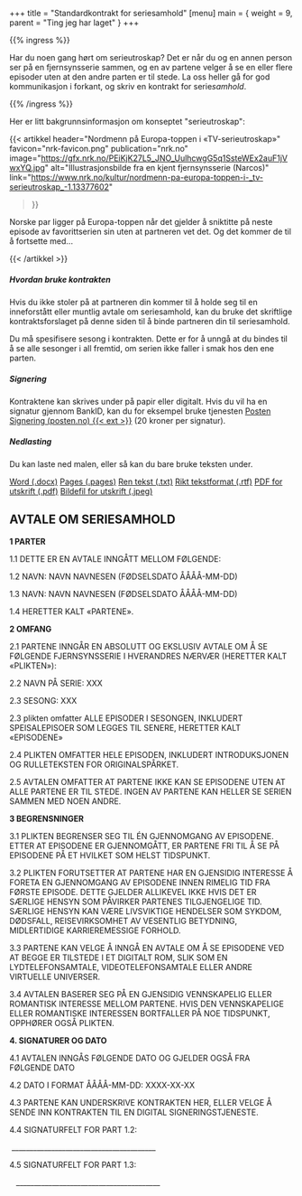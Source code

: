 +++
title = "Standardkontrakt for seriesamhold"
[menu]
main = { weight = 9, parent = "Ting jeg har laget" }
+++

<!-- markdownlint-disable -->

{{% ingress %}}

Har du noen gang hørt om serieutroskap? Det er når du og en annen person ser på en fjernsynsserie
sammen, og en av partene velger å se en eller flere episoder uten at den andre parten er til stede.
La oss heller gå for god kommunikasjon i forkant, og skriv en kontrakt for serie*samhold*.

{{% /ingress %}}

Her er litt bakgrunnsinformasjon om konseptet "serieutroskap":

{{< artikkel
	header="Nordmenn på Europa-toppen i «TV-serieutroskap»"
	favicon="nrk-favicon.png"
	publication="nrk.no"
	image="https://gfx.nrk.no/PEiKjK27L5_JNO_UulhcwgG5q1SsteWEx2auF1jVwxYQ.jpg"
	alt="Illustrasjonsbilde fra en kjent fjernsynsserie (Narcos)"
	link="https://www.nrk.no/kultur/nordmenn-pa-europa-toppen-i-_tv-serieutroskap_-1.13377602"
>}}

Norske par ligger på Europa-toppen når det gjelder å sniktitte på neste episode av favorittserien
sin uten at partneren vet det. Og det kommer de til å fortsette med...

{{< /artikkel >}}


##### Hvordan bruke kontrakten

Hvis du ikke stoler på at partneren din kommer til å holde seg til en inneforstått eller muntlig
avtale om seriesamhold, kan du bruke det skriftlige kontraktsforslaget på denne siden til å
binde partneren din til seriesamhold.

Du må spesifisere sesong i kontrakten. Dette er for å unngå at du bindes til
å se alle sesonger i all fremtid, om serien ikke faller i smak hos den ene parten.

##### Signering

Kontraktene kan skrives under på papir eller digitalt. Hvis du vil ha en signatur gjennom BankID,
kan du for eksempel bruke tjenesten [Posten Signering
(posten.no) {{< ext >}}](https://signering.posten.no) (20 kroner per signatur).

##### Nedlasting

Du kan laste ned malen, eller så kan du bare bruke teksten under.

<p>
  <div class="btn-group" role="group" aria-label="Document Formats">
    <a href="word.docx" class="btn btn-outline-primary"><i class="fas fa-file-word"></i> Word (.docx)</a>
    <a href="pages.pages" class="btn btn-outline-primary"><i class="fas fa-file"></i> Pages (.pages)</a>
    <a href="txt.txt" class="btn btn-outline-primary"><i class="fas fa-file-alt"></i> Ren tekst (.txt)</a>
    <a href="rtf.rft" class="btn btn-outline-primary"><i class="fas fa-file-alt"></i> Rikt tekstformat (.rtf)</a>
    <a href="pdf.pdf" class="btn btn-outline-primary"><i class="fas fa-file-pdf"></i> PDF for utskrift (.pdf)</a>
    <a href="pdf.pdf" class="btn btn-outline-primary"><i class="fas fa-file-image"></i> Bildefil for utskrift (.jpeg)</a>
  </div>
</p>

<div class="p-3 border border-dark">

<h2>AVTALE OM SERIESAMHOLD</h2>

**1 PARTER**

1.1 DETTE ER EN AVTALE INNGÅTT MELLOM FØLGENDE: 

1.2 NAVN: NAVN NAVNESEN (FØDSELSDATO ÅÅÅÅ-MM-DD)

1.3 NAVN: NAVN NAVNESEN (FØDSELSDATO ÅÅÅÅ-MM-DD)

1.4 HERETTER KALT «PARTENE».

**2 OMFANG**

2.1 PARTENE INNGÅR EN ABSOLUTT OG  EKSLUSIV AVTALE OM Å SE FØLGENDE FJERNSYNSSERIE I HVERANDRES
NÆRVÆR (HERETTER KALT «PLIKTEN»):

2.2 NAVN PÅ SERIE: XXX

2.3 SESONG: XXX

2.3 plikten omfatter ALLE EPISODER I SESONGEN, INKLUDERT SPEISALEPISOER SOM LEGGES TIL SENERE, 
HERETTER KALT «EPISODENE»

2.4 PLIKTEN OMFATTER HELE EPISODEN, INKLUDERT INTRODUKSJONEN OG RULLETEKSTEN FOR ORIGINALSPÅRKET.

2.5 AVTALEN OMFATTER AT PARTENE IKKE KAN SE EPISODENE UTEN AT ALLE PARTENE ER TIL STEDE. INGEN AV
PARTENE KAN HELLER SE SERIEN SAMMEN MED NOEN ANDRE.

**3 BEGRENSNINGER**

3.1 PLIKTEN BEGRENSER SEG TIL ÉN GJENNOMGANG AV EPISODENE. ETTER AT EPISODENE ER GJENNOMGÅTT, ER
PARTENE FRI TIL Å SE PÅ EPISODENE PÅ ET HVILKET SOM HELST TIDSPUNKT.

3.2 PLIKTEN FORUTSETTER AT PARTENE HAR EN GJENSIDIG INTERESSE Å FORETA EN GJENNOMGANG AV EPISODENE
INNEN RIMELIG TID FRA FØRSTE EPISODE. DETTE GJELDER ALLIKEVEL IKKE HVIS DET ER SÆRLIGE HENSYN SOM
PÅVIRKER PARTENES TILGJENGELIGE TID. SÆRLIGE HENSYN KAN VÆRE LIVSVIKTIGE HENDELSER SOM SYKDOM,
DØDSFALL, REISEVIRKSOMHET AV VESENTLIG BETYDNING, MIDLERTIDIGE KARRIEREMESSIGE FORHOLD.

3.3 PARTENE KAN VELGE Å INNGÅ EN AVTALE OM Å SE EPISODENE VED AT BEGGE ER TILSTEDE I ET DIGITALT
ROM, SLIK SOM EN LYDTELEFONSAMTALE, VIDEOTELEFONSAMTALE ELLER ANDRE VIRTUELLE UNIVERSER.

3.4 AVTALEN BASERER SEG PÅ EN GJENSIDIG VENNSKAPELIG ELLER ROMANTISK INTERESSE MELLOM PARTENE.
HVIS DEN VENNSKAPELIGE ELLER ROMANTISKE INTERESSEN BORTFALLER PÅ NOE TIDSPUNKT, OPPHØRER OGSÅ
PLIKTEN.

**4. SIGNATURER OG DATO**

4.1 AVTALEN INNGÅS FØLGENDE DATO OG GJELDER OGSÅ FRA FØLGENDE DATO

4.2 DATO I FORMAT ÅÅÅÅ-MM-DD: 
XXXX-XX-XX

4.3 PARTENE KAN UNDERSKRIVE KONTRAKTEN HER, ELLER VELGE Å SENDE INN KONTRAKTEN TIL EN DIGITAL
SIGNERINGSTJENESTE.

4.4 SIGNATURFELT FOR PART 1.2:



 ________________________________________

4.5 SIGNATURFELT FOR PART 1.3:



 
 ________________________________________
</div>
